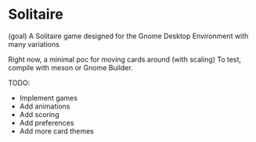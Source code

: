 # Solitaire

(goal)
A Solitaire game designed for the Gnome Desktop Environment with many variations

Right now, a minimal poc for moving cards around (with scaling)
To test, compile with meson or Gnome Builder.

TODO:
 * Implement games
 * Add animations
 * Add scoring
 * Add preferences
 * Add more card themes
